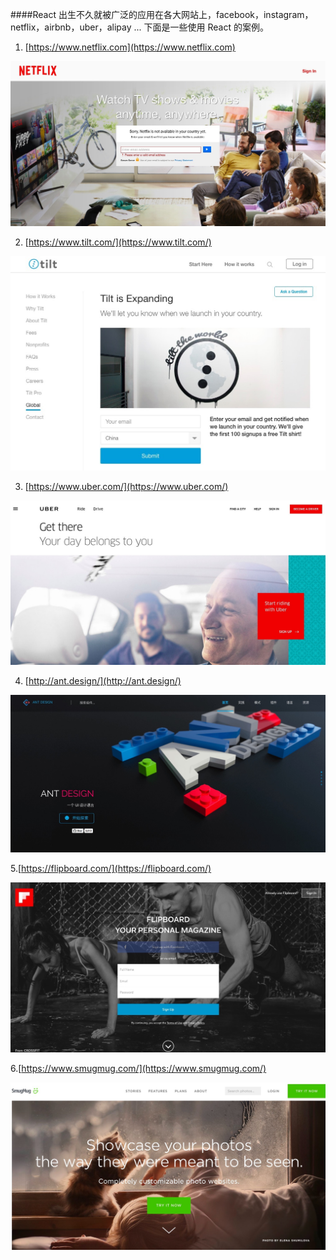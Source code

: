 
####React 出生不久就被广泛的应用在各大网站上，facebook，instagram，netflix，airbnb，uber，alipay ... 下面是一些使用 React 的案例。

1. [https://www.netflix.com](https://www.netflix.com)

![](../img/2016-5-3/1.jpg)

2. [https://www.tilt.com/](https://www.tilt.com/)

![](../img/2016-5-3/2.jpg)

3. [https://www.uber.com/](https://www.uber.com/)

![](../img/2016-5-3/4.jpg)

4. [http://ant.design/](http://ant.design/)

![](../img/2016-5-3/3.jpg)

5.[https://flipboard.com/](https://flipboard.com/)

![](../img/2016-5-3/5.jpg)

6.[https://www.smugmug.com/](https://www.smugmug.com/)

![](../img/2016-5-3/6.jpg)























